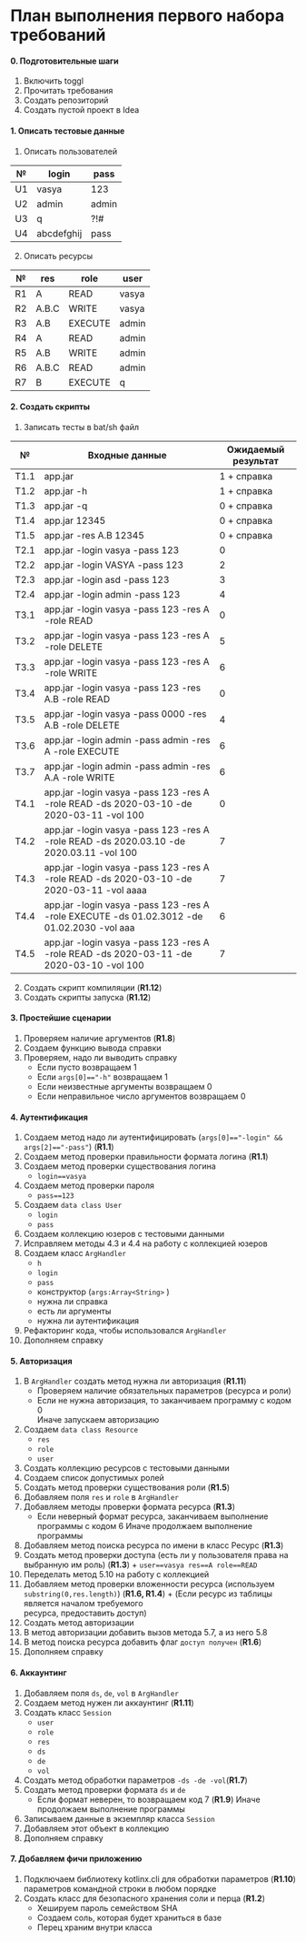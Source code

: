 # План выполнения первого набора требований

#### 0. Подготовительные шаги
1. Включить toggl
2. Прочитать требования
3. Создать репозиторий
4. Создать пустой проект в Idea

#### 1. Описать тестовые данные
1. Описать пользователей  
 
 № | login | pass 
 --- | --- | ---  
 U1 | vasya | 123  
 U2 | admin | admin  
 U3 | q | ?!#  
 U4 | abcdefghij | pass

2. Описать ресурсы  
 
 № | res | role | user
 --- | --- | --- | ---
 R1 | A | READ | vasya
 R2 | A.B.C | WRITE | vasya
 R3 | A.B | EXECUTE | admin
 R4 | A | READ | admin
 R5 | A.B | WRITE | admin
 R6 | A.B.C | READ | admin
 R7 | B | EXECUTE | q
 
#### 2. Создать скрипты
 1. Записать тесты в bat/sh файл
 
 № | Входные данные | Ожидаемый результат
  --- | --- | ---
 T1.1 | app.jar | 1 + справка
 T1.2 | app.jar -h | 1 + справка
 T1.3 | app.jar -q | 0 + справка
 Т1.4 | app.jar 12345 | 0 + справка
 T1.5 | app.jar -res A.B 12345 | 0 + справка
 T2.1 | app.jar -login vasya -pass 123 | 0
 T2.2 | app.jar -login VASYA -pass 123 | 2
 T2.3 | app.jar -login asd -pass 123 | 3
 T2.4 | app.jar -login admin -pass 123 | 4
 T3.1 | app.jar -login vasya -pass 123 -res A -role READ | 0
 T3.2 | app.jar -login vasya -pass 123 -res A -role DELETE | 5
 T3.3 | app.jar -login vasya -pass 123 -res A -role WRITE | 6
 T3.4 | app.jar -login vasya -pass 123 -res A.B -role READ | 0
 T3.5 | app.jar -login vasya -pass 0000 -res A.B -role DELETE | 4
 T3.6 | app.jar -login admin -pass admin -res A -role EXECUTE | 6
 T3.7 | app.jar -login admin -pass admin -res A.A -role WRITE | 6
 T4.1 | app.jar -login vasya -pass 123 -res A -role READ -ds 2020-03-10 -de 2020-03-11 -vol 100 | 0
 T4.2 | app.jar -login vasya -pass 123 -res A -role READ -ds 2020.03.10 -de 2020.03.11 -vol 100 | 7
 T4.3 | app.jar -login vasya -pass 123 -res A -role READ -ds 2020-03-10 -de 2020-03-11 -vol aaaa | 7
 T4.4 | app.jar -login vasya -pass 123 -res A -role EXECUTE -ds 01.02.3012 -de 01.02.2030 -vol aaa | 6
 T4.5 | app.jar -login vasya -pass 123 -res A -role READ -ds 2020-03-11 -de 2020-03-10 -vol 100 | 7
 
 2. Создать скрипт компиляции (**R1.12**)
 3. Создать скрипты запуска (**R1.12**)
 
 
 #### 3. Простейшие сценарии
 1. Проверяем наличие аргументов (**R1.8**)
 2. Создаем функцию вывода справки
 3. Проверяем, надо ли выводить справку 
    + Если пусто возвращаем 1
    + Если `args[0]=="-h"` возвращаем 1
    + Если неизвестные аргументы возвращаем 0
    + Если неправильное число аргументов возвращаем 0
 
 #### 4. Аутентификация 
 1. Создаем метод надо ли аутентифицировать 
(`args[0]=="-login" && args[2]=="-pass"`) (**R1.1**)
 2. Создаем метод проверки правильности формата логина (**R1.1**)
 3. Создаем метод проверки существования логина
     + `login==vasya`
 4. Создаем метод проверки пароля
     + `pass==123`
 5. Создаем `data class User`
     + `login`
     + `pass`
 6. Создаем коллекцию юзеров с тестовыми данными
 7. Исправляем методы 4.3 и 4.4 на работу с коллекцией юзеров
 8. Создаем класс `ArgHandler` 
    + `h`
    + `login`
    + `pass`
    + конструктор (`args:Array<String>` )
    + нужна ли справка
    + есть ли аргументы
    + нужна ли аутентификация
 9. Рефакторинг кода, чтобы использовался `ArgHandler`
 10. Дополняем справку
 
 #### 5. Авторизация
 1. В `ArgHandler` создать метод нужна ли авторизация (**R1.11**)
    + Проверяем наличие обязательных параметров (ресурса и роли)
	+ Если не нужна авторизация, то заканчиваем программу с кодом 0  
	Иначе запускаем авторизацию
 3. Создаем `data class Resource`
    + `res`
    + `role`
    + `user`
 4. Создать коллекцию ресурсов с тестовыми данными 
 5. Создаем список допустимых ролей
 6. Создать метод проверки существования роли (**R1.5**)
 7. Добавляем поля `res` и `role` в `ArgHandler`
 8. Добавляем методы проверки формата ресурса (**R1.3**)
    + Если неверный формат ресурса, заканчиваем выполнение программы с кодом 6 
      Иначе продолжаем выполнение программы
 9. Добавляем метод поиска ресурса по имени в класс Ресурс (**R1.3**)
 10. Создать метод проверки доступа (есть ли у пользователя права на выбранную им роль) (**R1.3**)
	+ `user==vasya res==A role==READ`
 11. Переделать метод 5.10 на работу с коллекцией
 12. Добавляем метод проверки вложенности ресурса (используем   
 `substring(0,res.length)`) (**R1.6, R1.4**)
	+ (Если ресурс из таблицы является началом требуемого  
	ресурса, предоставить доступ)
 13. Создать метод авторизации 
 14. В метод авторизации добавить вызов метода 5.7, а из него 5.8
 15. В метод поиска ресурса добавить флаг `доступ получен` (**R1.6**)
 16. Дополняем справку
 
#### 6. Аккаунтинг
 1. Добавляем поля `ds`, `de`, `vol` в `ArgHandler` 
 2. Создаем метод нужен ли аккаунтинг (**R1.11**)
 3. Создать класс `Session`
    + `user`
    + `role`
    + `res`
    + `ds`
	+ `de`
    + `vol`
 4. Создать метод обработки параметров `-ds -de -vol`(**R1.7**)
 5. Создать метод проверки формата `ds` и `de`
    + Если формат неверен, то возвращаем код 7 (**R1.9**)
      Иначе продолжаем выполнение программы
 6. Записываем данные в экземпляр класса `Session`
 7. Добавляем этот объект в коллекцию
 8. Дополняем справку


 #### 7. Добавляем фичи приложению
 1. Подключаем библиотеку kotlinx.cli для обработки параметров (**R1.10**)
	параметров командной строки в любом порядке
 2. Создать класс для безопасного хранения соли и перца (**R1.2**)
    + Хешируем пароль семейством SHA
    + Создаем соль, которая будет храниться в базе
    + Перец храним внутри класса